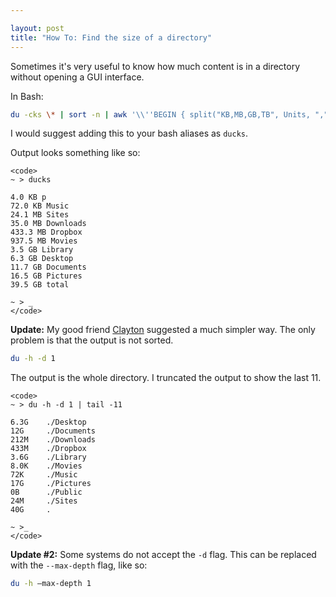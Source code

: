 ```yaml
---

layout: post
title: "How To: Find the size of a directory"
---
```


Sometimes it's very useful to know how much content is in a directory without opening a GUI interface.

In Bash:

```bash
du -cks \* | sort -n | awk '\\''BEGIN { split("KB,MB,GB,TB", Units, ","); } { u = 1;while ($1 \>= 1024){$1 = $1 / 1024;u += 1;}$1 = sprintf("%.1f %s", $1, Units\[u\]);print $0;}'\\'' | tail –11
```

I would suggest adding this to your bash aliases as `ducks`.

Output looks something like so:

    <code>
    ~ > ducks

    4.0 KB p
    72.0 KB Music
    24.1 MB Sites
    35.0 MB Downloads
    433.3 MB Dropbox
    937.5 MB Movies
    3.5 GB Library
    6.3 GB Desktop
    11.7 GB Documents
    16.5 GB Pictures
    39.5 GB total

    ~ > _
    </code>

**Update:** My good friend [Clayton](http://www.twitter.com/file_cabinet) suggested a much simpler way. The only problem is that the output is not sorted.

```bash
du -h -d 1
```

The output is the whole directory. I truncated the output to show the last 11.

    <code>
    ~ > du -h -d 1 | tail -11

    6.3G    ./Desktop
    12G     ./Documents
    212M    ./Downloads
    433M    ./Dropbox
    3.6G    ./Library
    8.0K    ./Movies
    72K     ./Music
    17G     ./Pictures
    0B      ./Public
    24M     ./Sites
    40G     .

    ~ >_
    </code>

**Update \#2:** Some systems do not accept the `-d` flag. This can be replaced with the `--max-depth` flag, like so:

```bash
du -h —max-depth 1
```
